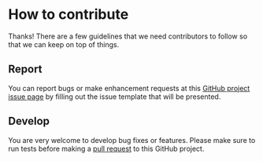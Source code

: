 # How to contribute

Thanks! There are a few guidelines that we need contributors to follow so that we can keep on top of things.

## Report

You can report bugs or make enhancement requests at this [GitHub project issue page](http://github.com/rembik/install-hashicorp-binaries/issues/new/choose) by filling out the issue template that will be presented.

## Develop

You are very welcome to develop bug fixes or features. Please make sure to run tests before making a [pull request](https://help.github.com/articles/creating-a-pull-request/) to this GitHub project.
